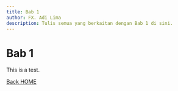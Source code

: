 ```yaml
---
title: Bab 1
author: FX. Adi Lima
description: Tulis semua yang berkaitan dengan Bab 1 di sini.
---
```


# Bab 1

This is a test.

[Back HOME](/)

